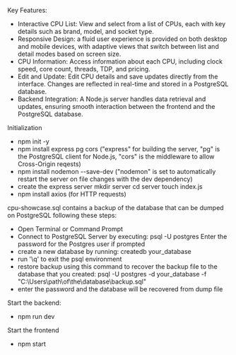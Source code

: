 Key Features:
- Interactive CPU List: View and select from a list of CPUs, each with key details such as brand, model, and socket type.
- Responsive Design: a fluid user experience is provided on both desktop and mobile devices, with adaptive views that switch between list and detail modes based on screen size.
- CPU Information: Access information about each CPU, including clock speed, core count, threads, TDP, and pricing.
- Edit and Update: Edit CPU details and save updates directly from the interface. Changes are reflected in real-time and stored in a PostgreSQL database.
- Backend Integration: A Node.js server handles data retrieval and updates, ensuring smooth interaction between the frontend and the PostgreSQL database.

Initialization
- npm init -y
- npm install express pg cors ("express" for building the server, "pg" is the PostgreSQL client for Node.js, "cors" is the middleware to allow Cross-Origin reqests)
- npm install nodemon --save-dev ("nodemon" is set to automatically restart the server on file changes with the dev dependency)
- create the express server
    mkdir server
	cd server
	touch index.js
- npm install axios (for HTTP requests)

cpu-showcase.sql contains a backup of the database that can be dumped on PostgreSQL following these steps:
- Open Terminal or Command Prompt
- Connect to PostgreSQL Server by executing: psql -U postgres
  Enter the password for the Postgres user if prompted
- create a new database by running: createdb your_database
- run '\q' to exit the psql environment
- restore backup using this command to recover the backup file to the database that you created: psql -U postgres -d your_database -f "C:\Users\path\of\the\database\backup.sql"
- enter the password and the database will be recovered from dump file

Start the backend:
- npm run dev

Start the frontend
- npm start

